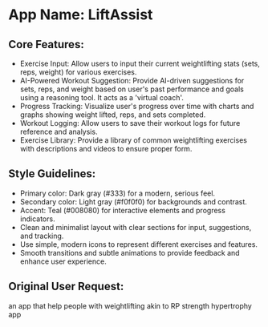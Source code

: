# **App Name**: LiftAssist

## Core Features:

- Exercise Input: Allow users to input their current weightlifting stats (sets, reps, weight) for various exercises.
- AI-Powered Workout Suggestion: Provide AI-driven suggestions for sets, reps, and weight based on user's past performance and goals using a reasoning tool. It acts as a 'virtual coach'.
- Progress Tracking: Visualize user's progress over time with charts and graphs showing weight lifted, reps, and sets completed.
- Workout Logging: Allow users to save their workout logs for future reference and analysis.
- Exercise Library: Provide a library of common weightlifting exercises with descriptions and videos to ensure proper form.

## Style Guidelines:

- Primary color: Dark gray (#333) for a modern, serious feel.
- Secondary color: Light gray (#f0f0f0) for backgrounds and contrast.
- Accent: Teal (#008080) for interactive elements and progress indicators.
- Clean and minimalist layout with clear sections for input, suggestions, and tracking.
- Use simple, modern icons to represent different exercises and features.
- Smooth transitions and subtle animations to provide feedback and enhance user experience.

## Original User Request:
an app that help people with weightlifting akin to RP strength hypertrophy app
  